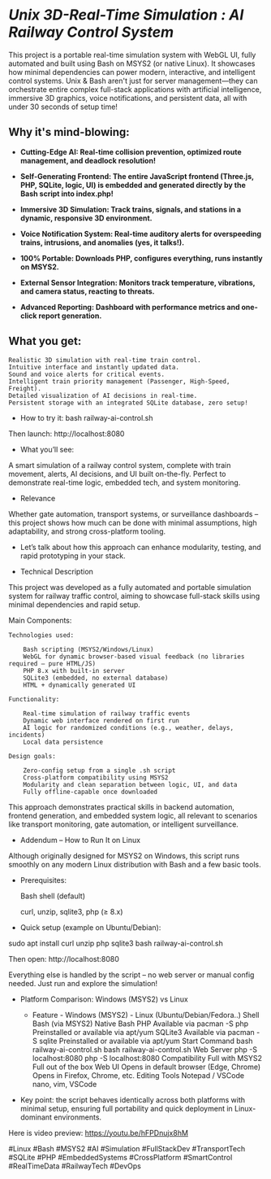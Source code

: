 # ___Unix 3D-Real-Time Simulation : AI Railway Control System___

This project is a portable real-time simulation system with WebGL UI, fully automated and built using Bash on MSYS2 (or native Linux). It showcases how minimal dependencies can power modern, interactive, and intelligent control systems. 
Unix & Bash aren't just for server management—they can orchestrate entire complex full-stack applications with artificial intelligence, immersive 3D graphics, voice notifications, and persistent data, all with under 30 seconds of setup time!

## Why it's mind-blowing:

- __Cutting-Edge AI: Real-time collision prevention, optimized route management, and deadlock resolution!__

- __Self-Generating Frontend: The entire JavaScript frontend (Three.js, PHP, SQLite, logic, UI) is embedded and generated directly by the Bash script into index.php!__

- __Immersive 3D Simulation: Track trains, signals, and stations in a dynamic, responsive 3D environment.__

- __Voice Notification System: Real-time auditory alerts for overspeeding trains, intrusions, and anomalies (yes, it talks!).__

- __100% Portable: Downloads PHP, configures everything, runs instantly on MSYS2.__

- __External Sensor Integration: Monitors track temperature, vibrations, and camera status, reacting to threats.__

- __Advanced Reporting: Dashboard with performance metrics and one-click report generation.__

## What you get:

    Realistic 3D simulation with real-time train control.
    Intuitive interface and instantly updated data.
    Sound and voice alerts for critical events.
    Intelligent train priority management (Passenger, High-Speed, Freight).
    Detailed visualization of AI decisions in real-time.
    Persistent storage with an integrated SQLite database, zero setup!

* How to try it:
bash railway-ai-control.sh

Then launch:
http://localhost:8080

* What you’ll see:

A smart simulation of a railway control system, complete with train movement, alerts, AI decisions, and UI built on-the-fly. Perfect to demonstrate real-time logic, embedded tech, and system monitoring.

* Relevance

Whether gate automation, transport systems, or surveillance dashboards – this project shows how much can be done with minimal assumptions, high adaptability, and strong cross-platform tooling.

* Let’s talk about how this approach can enhance modularity, testing, and rapid prototyping in your stack.

* Technical Description

This project was developed as a fully automated and portable simulation system for railway traffic control, aiming to showcase full-stack skills using minimal dependencies and rapid setup.

Main Components:

    Technologies used:
    
        Bash scripting (MSYS2/Windows/Linux)
        WebGL for dynamic browser-based visual feedback (no libraries required – pure HTML/JS)
        PHP 8.x with built-in server
        SQLite3 (embedded, no external database)
        HTML + dynamically generated UI

    Functionality:

        Real-time simulation of railway traffic events
        Dynamic web interface rendered on first run
        AI logic for randomized conditions (e.g., weather, delays, incidents)
        Local data persistence

    Design goals:

        Zero-config setup from a single .sh script
        Cross-platform compatibility using MSYS2
        Modularity and clean separation between logic, UI, and data
        Fully offline-capable once downloaded

This approach demonstrates practical skills in backend automation, frontend generation, and embedded system logic, all relevant to scenarios like transport monitoring, gate automation, or intelligent surveillance.

* Addendum – How to Run It on Linux

Although originally designed for MSYS2 on Windows, this script runs smoothly on any modern Linux distribution with Bash and a few basic tools.

* Prerequisites:

    Bash shell (default)

    curl, unzip, sqlite3, php (≥ 8.x)

* Quick setup (example on Ubuntu/Debian):

sudo apt install curl unzip php sqlite3
bash railway-ai-control.sh

Then open:
http://localhost:8080

Everything else is handled by the script – no web server or manual config needed. Just run and explore the simulation!

* Platform Comparison: Windows (MSYS2) vs Linux

   - Feature               - Windows (MSYS2)                          - Linux (Ubuntu/Debian/Fedora..)
    Shell                  Bash (via MSYS2)                          Native Bash
    PHP                    Available via pacman -S php               Preinstalled or available via apt/yum
    SQLite3                Available via pacman -S sqlite            Preinstalled or available via apt/yum
    Start Command          bash railway-ai-control.sh                bash railway-ai-control.sh
    Web Server             php -S localhost:8080                     php -S localhost:8080
    Compatibility          Full with MSYS2                           Full out of the box
    Web UI                 Opens in default browser (Edge, Chrome)   Opens in Firefox, Chrome, etc.
    Editing Tools          Notepad / VSCode                          nano, vim, VSCode

* Key point: the script behaves identically across both platforms with minimal setup, ensuring full portability and quick deployment in Linux-dominant environments.

Here is video preview:
https://youtu.be/hFPDnujx8hM

#Linux #Bash #MSYS2 #AI #Simulation #FullStackDev #TransportTech #SQLite #PHP #EmbeddedSystems #CrossPlatform #SmartControl #RealTimeData #RailwayTech #DevOps
